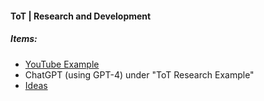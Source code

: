 #### ToT | Research and Development

##### Items:
- [YouTube Example](https://www.youtube.com/watch?v=j320H2LFx-U)
- ChatGPT (using GPT-4) under "ToT Research Example"
- [Ideas](https://www.allabtai.com/chatgpt-tree-of-thoughts-prompt-engineering/)